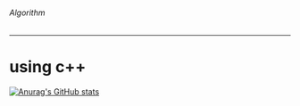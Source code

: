 ###### Algorithm
---
# using c++

[![Anurag's GitHub stats](https://github-readme-stats.vercel.app/api?ash9river=anuraghazra)](https://github.com/anuraghazra/github-readme-stats)
